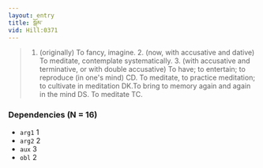 ```yaml
---
layout: entry
title: སྒོམ་
vid: Hill:0371
---
```

> 1. (originally) To fancy, imagine. 2. (now, with accusative and dative) To meditate, contemplate systematically. 3. (with accusative and terminative, or with double accusative) To have; to entertain; to reproduce (in one's mind) CD. To meditate, to practice meditation; to cultivate in meditation DK.To bring to memory again and again in the mind DS. To meditate TC.
### Dependencies (N = 16)
* `arg1` 1
* `arg2` 2
* `aux` 3
* `obl` 2
